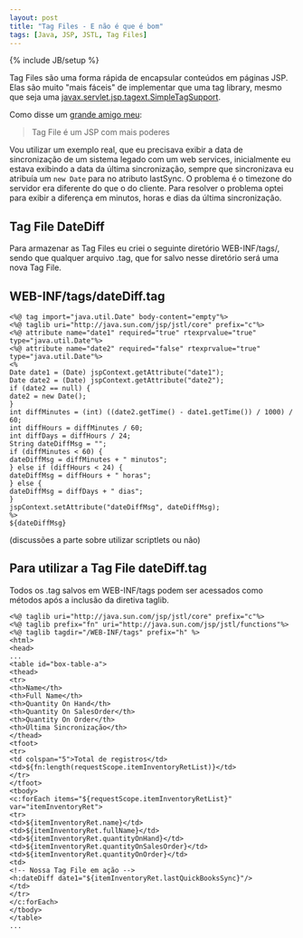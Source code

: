 ```yaml
--- 
layout: post
title: "Tag Files - E não é que é bom"
tags: [Java, JSP, JSTL, Tag Files]
---
```

{% include JB/setup %}


Tag Files são uma forma rápida de encapsular conteúdos em páginas JSP. Elas são muito "mais fáceis" de implementar que uma tag library, mesmo que seja uma [javax.servlet.jsp.tagext.SimpleTagSupport](http://download-llnw.oracle.com/javaee/1.4/api/javax/servlet/jsp/tagext/SimpleTagSupport.html).

Como disse um [grande amigo meu](http://blogs.abril.com.br/java-cabeca):

> Tag File é um JSP com mais poderes

Vou utilizar um exemplo real, que eu precisava exibir a data de sincronização de um sistema legado com um web services, inicialmente eu estava exibindo a data da última sincronização, sempre que sincronizava eu atribuía um `new Date` para no atributo lastSync. O problema é o timezone do servidor era diferente do que o do cliente. Para resolver o problema optei para exibir a diferença em minutos, horas e dias da última sincronização.

## Tag File DateDiff

Para armazenar as Tag Files eu criei o seguinte diretório WEB-INF/tags/, sendo que qualquer arquivo .tag, que for salvo nesse diretório será uma nova Tag File.

## WEB-INF/tags/dateDiff.tag

    <%@ tag import="java.util.Date" body-content="empty"%>
    <%@ taglib uri="http://java.sun.com/jsp/jstl/core" prefix="c"%>
    <%@ attribute name="date1" required="true" rtexprvalue="true" type="java.util.Date"%>
    <%@ attribute name="date2" required="false" rtexprvalue="true" type="java.util.Date"%>
    <%
    Date date1 = (Date) jspContext.getAttribute("date1");
    Date date2 = (Date) jspContext.getAttribute("date2");
    if (date2 == null) {
    date2 = new Date();
    }
    int diffMinutes = (int) ((date2.getTime() - date1.getTime()) / 1000) / 60;
    int diffHours = diffMinutes / 60;
    int diffDays = diffHours / 24;
    String dateDiffMsg = "";
    if (diffMinutes < 60) {
    dateDiffMsg = diffMinutes + " minutos";
    } else if (diffHours < 24) {
    dateDiffMsg = diffHours + " horas";
    } else {
    dateDiffMsg = diffDays + " dias";
    }
    jspContext.setAttribute("dateDiffMsg", dateDiffMsg);
    %>
    ${dateDiffMsg}

(discussões a parte sobre utilizar scriptlets ou não)

## Para utilizar a Tag File dateDiff.tag

Todos os .tag salvos em WEB-INF/tags podem ser acessados como métodos após a inclusão da diretiva taglib.

    <%@ taglib uri="http://java.sun.com/jsp/jstl/core" prefix="c"%>
    <%@ taglib prefix="fn" uri="http://java.sun.com/jsp/jstl/functions"%>
    <%@ taglib tagdir="/WEB-INF/tags" prefix="h" %>
    <html>
    <head>
    ...
    <table id="box-table-a">
    <thead>
    <tr>
    <th>Name</th>
    <th>Full Name</th>
    <th>Quantity On Hand</th>
    <th>Quantity On SalesOrder</th>
    <th>Quantity On Order</th>
    <th>Última Sincronização</th>
    </thead>
    <tfoot>
    <tr>
    <td colspan="5">Total de registros</td>
    <td>${fn:length(requestScope.itemInventoryRetList)}</td>
    </tr>
    </tfoot>
    <tbody>
    <c:forEach items="${requestScope.itemInventoryRetList}"
    var="itemInventoryRet">
    <tr>
    <td>${itemInventoryRet.name}</td>
    <td>${itemInventoryRet.fullName}</td>
    <td>${itemInventoryRet.quantityOnHand}</td>
    <td>${itemInventoryRet.quantityOnSalesOrder}</td>
    <td>${itemInventoryRet.quantityOnOrder}</td>
    <td>
    <!-- Nossa Tag File em ação -->
    <h:dateDiff date1="${itemInventoryRet.lastQuickBooksSync}"/>
    </td>
    </tr>
    </c:forEach>
    </tbody>
    </table>
    ...

